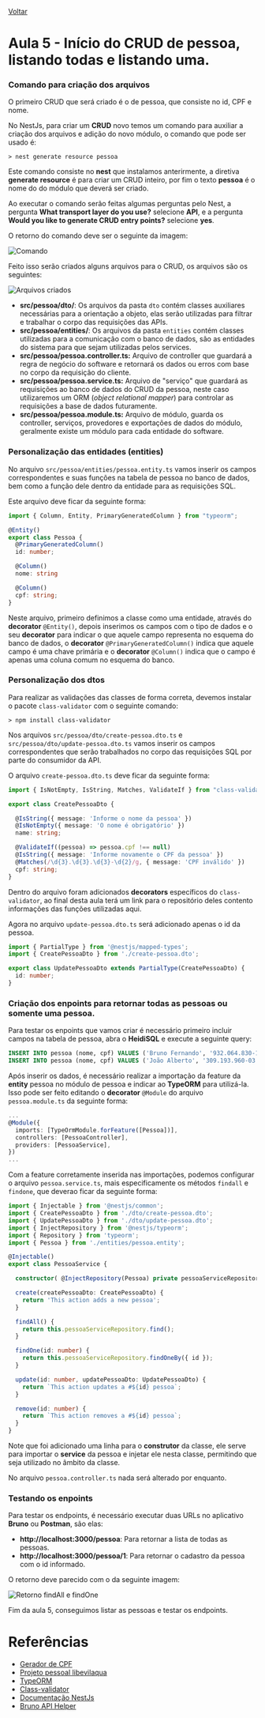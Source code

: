 [Voltar](../README.md)

# Aula 5 - Início do CRUD de pessoa, listando todas e listando uma.

### Comando para criação dos arquivos

O primeiro CRUD que será criado é o de pessoa, que consiste no id, CPF e nome.

No NestJs, para criar um **CRUD** novo temos um comando para auxiliar a criação dos arquivos e adição do novo módulo, o comando que pode ser usado é:

```CMD
> nest generate resource pessoa
```

Este comando consiste no **nest** que instalamos anterirmente, a diretiva **generate resource** é para criar um CRUD inteiro, por fim o texto **pessoa** é o nome do do módulo que deverá ser criado.

Ao executar o comando serão feitas algumas perguntas pelo Nest, a pergunta **What transport layer do you use?** selecione **API**, e a pergunta **Would you like to generate CRUD entry points?** selecione **yes**.

O retorno do comando deve ser o seguinte da imagem:

![Comando](../images/aula-5/1_generate_resource.PNG)

Feito isso serão criados alguns arquivos para o CRUD, os arquivos são os seguintes:

![Arquivos criados](../images/aula-5/2_created_files.PNG)

- **src/pessoa/dto/**: Os arquivos da pasta `dto` contém classes auxiliares necessárias para a orientação a objeto, elas serão utilizadas para filtrar e trabalhar o corpo das requisições das APIs.
- **src/pessoa/entities/**: Os arquivos da pasta `entities` contém classes utilizadas para a comunicação com o banco de dados, são as entidades do sistema para que sejam utilizadas pelos services.
- **src/pessoa/pessoa.controller.ts:** Arquivo de controller que guardará a regra de negócio do software e retornará os dados ou erros com base no corpo da requisição do cliente.
- **src/pessoa/pessoa.service.ts:** Arquivo de "serviço" que guardará as requisições ao banco de dados do CRUD da pessoa, neste caso utilizaremos um ORM (_object relational mapper_) para controlar as requisições a base de dados futuramente.
- **src/pessoa/pessoa.module.ts:** Arquivo de módulo, guarda os controller, serviços, provedores e exportações de dados do módulo, geralmente existe um módulo para cada entidade do software.

### Personalização das entidades (entities)

No arquivo `src/pessoa/entities/pessoa.entity.ts` vamos inserir os campos correspondentes e suas funções na tabela de pessoa no banco de dados, bem como a função dele dentro da entidade para as requisições SQL.

Este arquivo deve ficar da seguinte forma:

```typescript
import { Column, Entity, PrimaryGeneratedColumn } from "typeorm";

@Entity()
export class Pessoa {
  @PrimaryGeneratedColumn()
  id: number;

  @Column()
  nome: string

  @Column()
  cpf: string;
}
```

Neste arquivo, primeiro definimos a classe como uma entidade, através do **decorator** `@Entity()`, depois inserimos os campos com o tipo de dados e o seu **decorator** para indicar o que aquele campo representa no esquema do banco de dados, o **decorator** `@PrimaryGeneratedColumn()` indica que aquele campo é uma chave primária e o **decorator** `@Column()` indica que o campo é apenas uma coluna comum no esquema do banco.

### Personalização dos dtos

Para realizar as validações das classes de forma correta, devemos instalar o pacote `class-validator` com o seguinte comando:

```CMD
> npm install class-validator
```

Nos arquivos `src/pessoa/dto/create-pessoa.dto.ts` e `src/pessoa/dto/update-pessoa.dto.ts` vamos inserir os campos correspondentes que serão trabalhados no corpo das requisições SQL por parte do consumidor da API.

O arquivo `create-pessoa.dto.ts` deve ficar da seguinte forma:

```typescript
import { IsNotEmpty, IsString, Matches, ValidateIf } from "class-validator";

export class CreatePessoaDto {

  @IsString({ message: 'Informe o nome da pessoa' })
  @IsNotEmpty({ message: 'O nome é obrigatório' })
  name: string;

  @ValidateIf((pessoa) => pessoa.cpf !== null)
  @IsString({ message: 'Informe novamente o CPF da pessoa' })
  @Matches(/\d{3}.\d{3}.\d{3}-\d{2}/g, { message: 'CPF inválido' })
  cpf: string;
}
```

Dentro do arquivo foram adicionados **decorators** específicos do `class-validator`, ao final desta aula terá um link para o repositório deles contento informações das funções utilizadas aqui.

Agora no arquivo `update-pessoa.dto.ts` será adicionado apenas o id da pessoa.

```typescript
import { PartialType } from '@nestjs/mapped-types';
import { CreatePessoaDto } from './create-pessoa.dto';

export class UpdatePessoaDto extends PartialType(CreatePessoaDto) {
  id: number;
}
```

### Criação dos enpoints para retornar todas as pessoas ou somente uma pessoa.

Para testar os enpoints que vamos criar é necessário primeiro incluir campos na tabela de pessoa, abra o **HeidiSQL** e execute a seguinte query:

```SQL
INSERT INTO pessoa (nome, cpf) VALUES ('Bruno Fernando', '932.064.830-18');
INSERT INTO pessoa (nome, cpf) VALUES ('João Alberto', '309.193.960-03');
```

Após inserir os dados, é necessário realizar a importação da feature da **entity** pessoa no módulo de pessoa e indicar ao **TypeORM** para utilizá-la. Isso pode ser feito editando o **decorator** `@Module` do arquivo `pessoa.module.ts` da seguinte forma:

```typescript
...
@Module({
  imports: [TypeOrmModule.forFeature([Pessoa])],
  controllers: [PessoaController],
  providers: [PessoaService],
})
...
```


Com a feature corretamente inserida nas importações, podemos configurar o arquivo `pessoa.service.ts`, mais especificamente os métodos `findall` e `findone`, que deverao ficar da seguinte forma:

```typescript
import { Injectable } from '@nestjs/common';
import { CreatePessoaDto } from './dto/create-pessoa.dto';
import { UpdatePessoaDto } from './dto/update-pessoa.dto';
import { InjectRepository } from '@nestjs/typeorm';
import { Repository } from 'typeorm';
import { Pessoa } from './entities/pessoa.entity';

@Injectable()
export class PessoaService {

  constructor( @InjectRepository(Pessoa) private pessoaServiceRepository: Repository<Pessoa>) {}

  create(createPessoaDto: CreatePessoaDto) {
    return 'This action adds a new pessoa';
  }

  findAll() {
    return this.pessoaServiceRepository.find();
  }

  findOne(id: number) {
    return this.pessoaServiceRepository.findOneBy({ id });
  }

  update(id: number, updatePessoaDto: UpdatePessoaDto) {
    return `This action updates a #${id} pessoa`;
  }

  remove(id: number) {
    return `This action removes a #${id} pessoa`;
  }
}
```

Note que foi adicionado uma linha para o **construtor** da classe, ele serve para importar o **service** da pessoa e injetar ele nesta classe, permitindo que seja utilizado no âmbito da classe.

No arquivo `pessoa.controller.ts` nada será alterado por enquanto.

### Testando os enpoints

Para testar os endpoints, é necessário executar duas URLs no aplicativo **Bruno** ou **Postman**, são elas:
- **http://localhost:3000/pessoa**: Para retornar a lista de todas as pessoas.
- **http://localhost:3000/pessoa/1**: Para retornar o cadastro da pessoa com o id informado.

O retorno deve parecido com o da seguinte imagem:

![Retorno findAll e findOne](../images/aula-5/3_retornos_all_one.png)

Fim da aula 5, conseguimos listar as pessoas e testar os endpoints.

# Referências
- [Gerador de CPF](https://www.4devs.com.br/gerador_de_cpf)
- [Projeto pessoal libevilaqua](https://github.com/BevilaquaBruno/libevilaqua-backend-nest)
- [TypeORM](https://typeorm.io/)
- [Class-validator](https://github.com/typestack/class-validator)
- [Documentação NestJs](https://docs.nestjs.com/)
- [Bruno API Helper](https://www.usebruno.com/)

